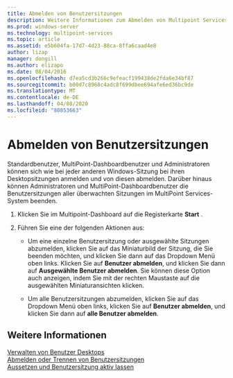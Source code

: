 ```yaml
---
title: Abmelden von Benutzersitzungen
description: Weitere Informationen zum Abmelden von Multipoint Services
ms.prod: windows-server
ms.technology: multipoint-services
ms.topic: article
ms.assetid: e5b604fa-17d7-4d23-88ca-8ffa6caad4e8
author: lizap
manager: dongill
ms.author: elizapo
ms.date: 08/04/2016
ms.openlocfilehash: d7ea5cd3b266c9efeacf199438de2fda6e34bf87
ms.sourcegitcommit: b00d7c8968c4adc8f699dbee694afe6ed36bc9de
ms.translationtype: MT
ms.contentlocale: de-DE
ms.lasthandoff: 04/08/2020
ms.locfileid: "80853663"
---
```

# <a name="log-off-user-sessions"></a>Abmelden von Benutzersitzungen
Standardbenutzer, MultiPoint-Dashboardbenutzer und Administratoren können sich wie bei jeder anderen Windows-Sitzung bei ihren Desktopsitzungen anmelden und von diesen abmelden. Darüber hinaus können Administratoren und MultiPoint-Dashboardbenutzer die Benutzersitzungen aller überwachten Sitzungen im MultiPoint Services-System beenden.  
  
1.  Klicken Sie im Multipoint-Dashboard auf die Registerkarte **Start** .  
  
2.  Führen Sie eine der folgenden Aktionen aus:  
  
    -   Um eine einzelne Benutzersitzung oder ausgewählte Sitzungen abzumelden, klicken Sie auf das Miniaturbild der Sitzung, die Sie beenden möchten, und klicken Sie dann auf das Dropdown Menü oben links. Klicken Sie auf **Benutzer abmelden**, und klicken Sie dann auf **Ausgewählte Benutzer abmelden**. Sie können diese Option auch anzeigen, indem Sie mit der rechten Maustaste auf die ausgewählten Miniaturansichten klicken.
  
    -   Um alle Benutzersitzungen abzumelden, klicken Sie auf das Dropdown Menü oben links, klicken Sie auf **Benutzer abmelden**, und klicken Sie dann auf **alle Benutzer abmelden**.  
  
## <a name="see-also"></a>Weitere Informationen  
[Verwalten von Benutzer Desktops](manage-user-desktops-using-multipoint-dashboard.md)  
[Abmelden oder Trennen von Benutzersitzungen](Log-off-or-Disconnect-User-Sessions.md)  
[Aussetzen und Benutzersitzung aktiv lassen](Suspend-and-Leave-User-Session-Active.md)